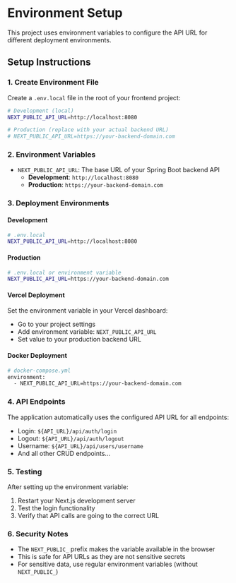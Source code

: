 # Environment Setup

This project uses environment variables to configure the API URL for different deployment environments.

## Setup Instructions

### 1. Create Environment File

Create a `.env.local` file in the root of your frontend project:

```bash
# Development (local)
NEXT_PUBLIC_API_URL=http://localhost:8080

# Production (replace with your actual backend URL)
# NEXT_PUBLIC_API_URL=https://your-backend-domain.com
```

### 2. Environment Variables

- `NEXT_PUBLIC_API_URL`: The base URL of your Spring Boot backend API
  - **Development**: `http://localhost:8080`
  - **Production**: `https://your-backend-domain.com`

### 3. Deployment Environments

#### Development
```bash
# .env.local
NEXT_PUBLIC_API_URL=http://localhost:8080
```

#### Production
```bash
# .env.local or environment variable
NEXT_PUBLIC_API_URL=https://your-backend-domain.com
```

#### Vercel Deployment
Set the environment variable in your Vercel dashboard:
- Go to your project settings
- Add environment variable: `NEXT_PUBLIC_API_URL`
- Set value to your production backend URL

#### Docker Deployment
```bash
# docker-compose.yml
environment:
  - NEXT_PUBLIC_API_URL=https://your-backend-domain.com
```

### 4. API Endpoints

The application automatically uses the configured API URL for all endpoints:

- Login: `${API_URL}/api/auth/login`
- Logout: `${API_URL}/api/auth/logout`
- Username: `${API_URL}/api/users/username`
- And all other CRUD endpoints...

### 5. Testing

After setting up the environment variable:

1. Restart your Next.js development server
2. Test the login functionality
3. Verify that API calls are going to the correct URL

### 6. Security Notes

- The `NEXT_PUBLIC_` prefix makes the variable available in the browser
- This is safe for API URLs as they are not sensitive secrets
- For sensitive data, use regular environment variables (without `NEXT_PUBLIC_`) 